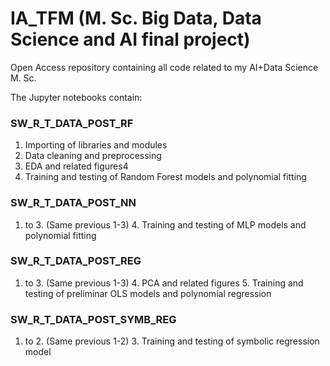 # IA_TFM (M. Sc. Big Data, Data Science and AI final project)
Open Access  repository containing all code related to my AI+Data Science M. Sc.

The Jupyter notebooks contain:

### SW_R_T_DATA_POST_RF
1. Importing of libraries and modules
2. Data cleaning and preprocessing
3. EDA and related figures4
4. Training and testing of Random Forest models and polynomial fitting

### SW_R_T_DATA_POST_NN
1. to 3. (Same previous 1-3)
      4. Training and testing of MLP models and polynomial fitting
    
### SW_R_T_DATA_POST_REG
1. to 3. (Same previous 1-3)
      4. PCA and related figures
      5. Training and testing of preliminar OLS models and polynomial regression
    
### SW_R_T_DATA_POST_SYMB_REG
1. to 2. (Same previous 1-2)
      3. Training and testing of symbolic regression model
